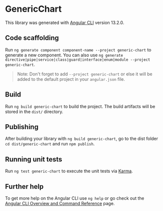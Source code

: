 # GenericChart

This library was generated with [Angular CLI](https://github.com/angular/angular-cli) version 13.2.0.

## Code scaffolding

Run `ng generate component component-name --project generic-chart` to generate a new component. You can also use `ng generate directive|pipe|service|class|guard|interface|enum|module --project generic-chart`.
> Note: Don't forget to add `--project generic-chart` or else it will be added to the default project in your `angular.json` file. 

## Build

Run `ng build generic-chart` to build the project. The build artifacts will be stored in the `dist/` directory.

## Publishing

After building your library with `ng build generic-chart`, go to the dist folder `cd dist/generic-chart` and run `npm publish`.

## Running unit tests

Run `ng test generic-chart` to execute the unit tests via [Karma](https://karma-runner.github.io).

## Further help

To get more help on the Angular CLI use `ng help` or go check out the [Angular CLI Overview and Command Reference](https://angular.io/cli) page.
